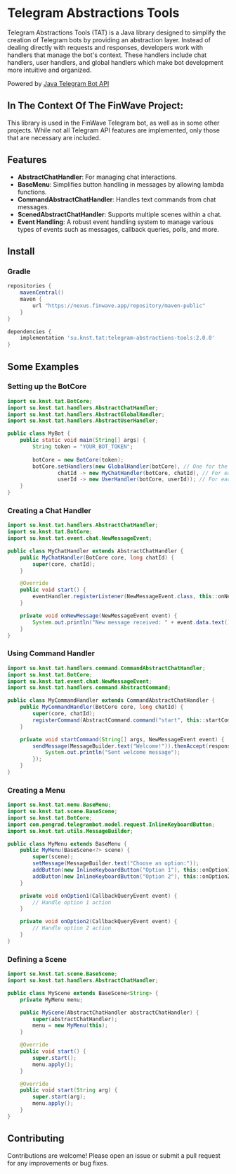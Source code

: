 # Telegram Abstractions Tools

Telegram Abstractions Tools (TAT) is a Java library designed to simplify the creation of Telegram bots by providing an abstraction layer. Instead of dealing directly with requests and responses, developers work with handlers that manage the bot's context. These handlers include chat handlers, user handlers, and global handlers which make bot development more intuitive and organized.

Powered by [Java Telegram Bot API](https://github.com/pengrad/java-telegram-bot-api)

## In The Context Of The FinWave Project:

This library is used in the FinWave Telegram bot, as well as in some other projects. While not all Telegram API features are implemented, only those that are necessary are included.

## Features

- **AbstractChatHandler**: For managing chat interactions.
- **BaseMenu**: Simplifies button handling in messages by allowing lambda functions.
- **CommandAbstractChatHandler**: Handles text commands from chat messages.
- **ScenedAbstractChatHandler**: Supports multiple scenes within a chat.
- **Event Handling**: A robust event handling system to manage various types of events such as messages, callback queries, polls, and more.

## Install
### Gradle

```gradle
repositories {
    mavenCentral()
    maven {
        url "https://nexus.finwave.app/repository/maven-public"
    }
}

dependencies {
    implementation 'su.knst.tat:telegram-abstractions-tools:2.0.0'
}
```

## Some Examples

### Setting up the BotCore

```java
import su.knst.tat.BotCore;
import su.knst.tat.handlers.AbstractChatHandler;
import su.knst.tat.handlers.AbstractGlobalHandler;
import su.knst.tat.handlers.AbstractUserHandler;

public class MyBot {
    public static void main(String[] args) {
        String token = "YOUR_BOT_TOKEN";
        
        botCore = new BotCore(token);
        botCore.setHandlers(new GlobalHandler(botCore), // One for the whole bot
                chatId -> new MyChatHandler(botCore, chatId), // For each user
                userId -> new UserHandler(botCore, userId)); // For each chat
    }
}
```

### Creating a Chat Handler

```java
import su.knst.tat.handlers.AbstractChatHandler;
import su.knst.tat.BotCore;
import su.knst.tat.event.chat.NewMessageEvent;

public class MyChatHandler extends AbstractChatHandler {
    public MyChatHandler(BotCore core, long chatId) {
        super(core, chatId);
    }

    @Override
    public void start() {
        eventHandler.registerListener(NewMessageEvent.class, this::onNewMessage);
    }

    private void onNewMessage(NewMessageEvent event) {
        System.out.println("New message received: " + event.data.text());
    }
}
```

### Using Command Handler

```java
import su.knst.tat.handlers.command.CommandAbstractChatHandler;
import su.knst.tat.BotCore;
import su.knst.tat.event.chat.NewMessageEvent;
import su.knst.tat.handlers.command.AbstractCommand;

public class MyCommandHandler extends CommandAbstractChatHandler {
    public MyCommandHandler(BotCore core, long chatId) {
        super(core, chatId);
        registerCommand(AbstractCommand.command("start", this::startCommand));
    }

    private void startCommand(String[] args, NewMessageEvent event) {
        sendMessage(MessageBuilder.text("Welcome!")).thenAccept(response -> {
            System.out.println("Sent welcome message");
        });
    }
}
```

### Creating a Menu

```java
import su.knst.tat.menu.BaseMenu;
import su.knst.tat.scene.BaseScene;
import su.knst.tat.BotCore;
import com.pengrad.telegrambot.model.request.InlineKeyboardButton;
import su.knst.tat.utils.MessageBuilder;

public class MyMenu extends BaseMenu {
    public MyMenu(BaseScene<?> scene) {
        super(scene);
        setMessage(MessageBuilder.text("Choose an option:"));
        addButton(new InlineKeyboardButton("Option 1"), this::onOption1);
        addButton(new InlineKeyboardButton("Option 2"), this::onOption2);
    }

    private void onOption1(CallbackQueryEvent event) {
        // Handle option 1 action
    }

    private void onOption2(CallbackQueryEvent event) {
        // Handle option 2 action
    }
}
```

### Defining a Scene

```java
import su.knst.tat.scene.BaseScene;
import su.knst.tat.handlers.AbstractChatHandler;

public class MyScene extends BaseScene<String> {
    private MyMenu menu;

    public MyScene(AbstractChatHandler abstractChatHandler) {
        super(abstractChatHandler);
        menu = new MyMenu(this);
    }

    @Override
    public void start() {
        super.start();
        menu.apply();
    }

    @Override
    public void start(String arg) {
        super.start(arg);
        menu.apply();
    }
}
```

## Contributing

Contributions are welcome! Please open an issue or submit a pull request for any improvements or bug fixes.